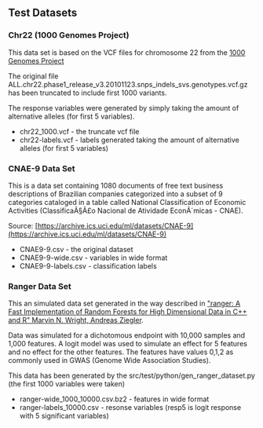 Test Datasets
---------------

### Chr22 (1000 Genomes Project)

This data set is based on the VCF files for chromosome 22 from the [1000 Genomes Project](http://www.1000genomes.org/)

The original file ALL.chr22.phase1_release_v3.20101123.snps_indels_svs.genotypes.vcf.gz has been truncated to include first 1000 variants.

The response variables were generated by simply taking the amount of alternative alleles (for first 5 variables).

* chr22_1000.vcf - the truncate vcf file
* chr22-labels.vcf - labels generated taking the amount of alternative alleles (for first 5 variables)


### CNAE-9 Data Set 

This is a data set containing 1080 documents of free text business descriptions of Brazilian companies categorized into a 
subset of 9 categories cataloged in a table called National Classification of Economic Activities (ClassificaÃ§Ã£o Nacional de 
Atividade EconÃ´micas - CNAE). 

Source: [https://archive.ics.uci.edu/ml/datasets/CNAE-9](https://archive.ics.uci.edu/ml/datasets/CNAE-9)

* CNAE9-9.csv  - the original dataset
* CNAE9-9-wide.csv - variables in wide format
* CNAE9-9-labels.csv - classification labels


### Ranger Data Set

This an simulated data set generated in the way described in ["ranger: A Fast Implementation of Random Forests for High Dimensional Data in C++ and R" Marvin N. Wright, Andreas Ziegler](http://arxiv.org/abs/1508.04409).

Data was simulated for a dichotomous endpoint with 10,000 samples and 1,000 features. A logit model was used to simulate an effect for 5 features and no effect for the other features.
The features have values 0,1,2 as commonly used in GWAS (Genome Wide Association Studies).

This data has been generated by the src/test/python/gen\_ranger\_dataset.py (the first 1000 variables were taken)
 
* ranger-wide\_1000\_10000.csv.bz2 - features in wide format
* ranger-labels\_10000.csv - resonse variables (resp5 is logit response with 5 significant variables) 


